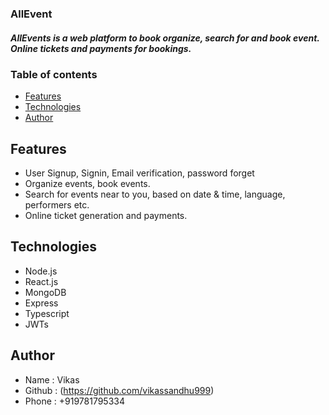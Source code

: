 ### AllEvent

##### AllEvents is a web platform to book organize, search for and book event. Online tickets and payments for bookings.

### Table of contents
* [Features](#features)
* [Technologies](#technologies)
* [Author](#author)

## Features
* User Signup, Signin, Email verification, password forget
* Organize events, book events.
* Search for events near to you, based on date & time, language, performers etc.
* Online ticket generation and payments. 
 
## Technologies
* Node.js
* React.js
* MongoDB
* Express
* Typescript
* JWTs

 
## Author
   * Name : Vikas
   * Github : (https://github.com/vikassandhu999)
   * Phone : +919781795334